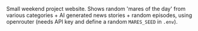 Small weekend project website. Shows random 'mares of the day' from various
categories + AI generated news stories + random episodes, using openrouter
(needs API key and define a random `MARES_SEED` in `.env`).
